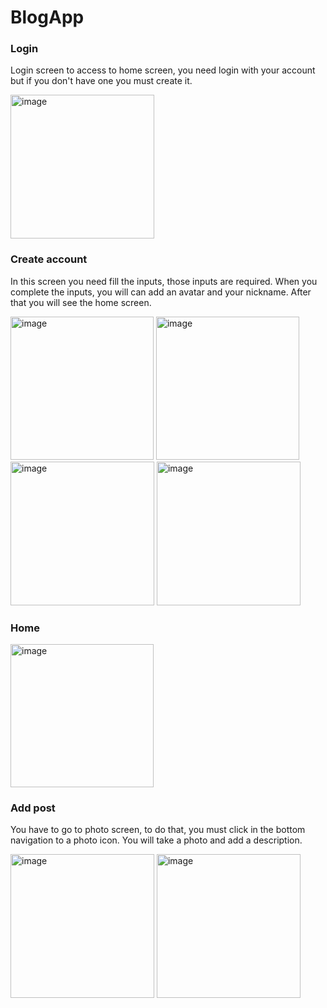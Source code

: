 # BlogApp

### Login

Login screen to access to home screen, you need login with your account but if you don't have one you must create it.

<img width="230" alt="image" src="https://user-images.githubusercontent.com/75456915/179861388-aa1d9ce9-649c-4a8d-911b-629482b0b639.png">

### Create account

In this screen you need fill the inputs, those inputs are required. When you complete the inputs, you will can add an avatar and your nickname. 
After that you will see the home screen.

<img width="229" alt="image" src="https://user-images.githubusercontent.com/75456915/179861442-855932cf-eb06-4256-8b71-ead41b665ab1.png">

<img width="229" alt="image" src="https://user-images.githubusercontent.com/75456915/179861467-4621fa2b-0a20-452c-a60e-5b65c868589e.png">

<img width="230" alt="image" src="https://user-images.githubusercontent.com/75456915/179861499-c1415dbc-1472-4185-9283-d82bb21172a8.png">

<img width="230" alt="image" src="https://user-images.githubusercontent.com/75456915/179861546-077284fa-0712-4122-a0ea-dfb2bd4dfd49.png">

### Home

<img width="229" alt="image" src="https://user-images.githubusercontent.com/75456915/179861585-7fc7bbe5-5a44-4ac0-9398-d297e06b0b68.png">


### Add post

You have to go to photo screen, to do that, you must click in the bottom navigation to a photo icon. 
You will take a photo and add a description.

<img width="230" alt="image" src="https://user-images.githubusercontent.com/75456915/179861620-36760529-dce8-42ff-9677-2cfadf57397c.png">

<img width="230" alt="image" src="https://user-images.githubusercontent.com/75456915/179862558-ef1792ce-9e5d-4308-968f-ddd4e979cfc2.png">
